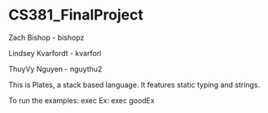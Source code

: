 # CS381_FinalProject
Zach Bishop - bishopz

Lindsey Kvarfordt - kvarforl

ThuyVy Nguyen - nguythu2

This is Plates, a stack based language. It features static typing and strings. 

To run the examples: exec <exName> 
Ex: exec goodEx